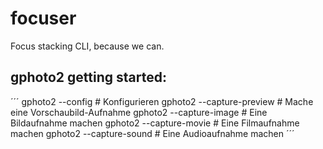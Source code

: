 # focuser

Focus stacking CLI, because we can.



## gphoto2 getting started:

´´´
gphoto2 --config # Konfigurieren
gphoto2 --capture-preview # Mache eine Vorschaubild-Aufnahme
gphoto2 --capture-image # Eine Bildaufnahme machen
gphoto2 --capture-movie # Eine Filmaufnahme machen
gphoto2 --capture-sound # Eine Audioaufnahme machen
´´´